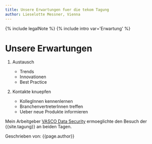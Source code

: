 ```yaml
---
title: Unsere Erwartungen fuer die tekom Tagung
author: Lieselotte Messner, Vienna
---
```


{% include legalNote %}
{% include intro var='Erwartung' %}

# Unsere Erwartungen

1. Austausch
   * Trends
   * Innovationen
   * Best Practice

2. Kontakte knuepfen
   * KollegInnen kennenlernen
   * BranchenvertreterInnen treffen
   * Ueber neue Produkte informieren
   
Mein Arbeitgeber [VASCO Data Security](http://www.vasco.com) ermoeglichte den Besuch der {{site.tagung}} an beiden Tagen.

Geschrieben von: {{page.author}}
